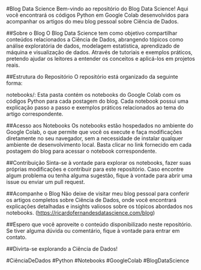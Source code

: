 #Blog Data Science
Bem-vindo ao repositório do Blog Data Science! Aqui você encontrará os códigos Python em Google Colab desenvolvidos para acompanhar os artigos do meu blog pessoal sobre Ciência de Dados.

##Sobre o Blog
O Blog Data Science tem como objetivo compartilhar conteúdos relacionados a Ciência de Dados, abrangendo tópicos como análise exploratória de dados, modelagem estatística, aprendizado de máquina e visualização de dados. Através de tutoriais e exemplos práticos, pretendo ajudar os leitores a entender os conceitos e aplicá-los em projetos reais.

##Estrutura do Repositório
O repositório está organizado da seguinte forma:

notebooks/: Esta pasta contém os notebooks do Google Colab com os códigos Python para cada postagem do blog. Cada notebook possui uma explicação passo a passo e exemplos práticos relacionados ao tema do artigo correspondente.

##Acesso aos Notebooks
Os notebooks estão hospedados no ambiente do Google Colab, o que permite que você os execute e faça modificações diretamente no seu navegador, sem a necessidade de instalar qualquer ambiente de desenvolvimento local. Basta clicar no link fornecido em cada postagem do blog para acessar o notebook correspondente.

##Contribuição
Sinta-se à vontade para explorar os notebooks, fazer suas próprias modificações e contribuir para este repositório. Caso encontre algum problema ou tenha alguma sugestão, fique à vontade para abrir uma issue ou enviar um pull request.

##Acompanhe o Blog
Não deixe de visitar meu blog pessoal para conferir os artigos completos sobre Ciência de Dados, onde você encontrará explicações detalhadas e insights valiosos sobre os tópicos abordados nos notebooks. (https://ricardofernandesdatascience.com/blog)

##Espero que você aproveite o conteúdo disponibilizado neste repositório. Se tiver alguma dúvida ou comentário, fique à vontade para entrar em contato.

##Divirta-se explorando a Ciência de Dados!

#CiênciaDeDados #Python #Notebooks #GoogleColab #BlogDataScience
